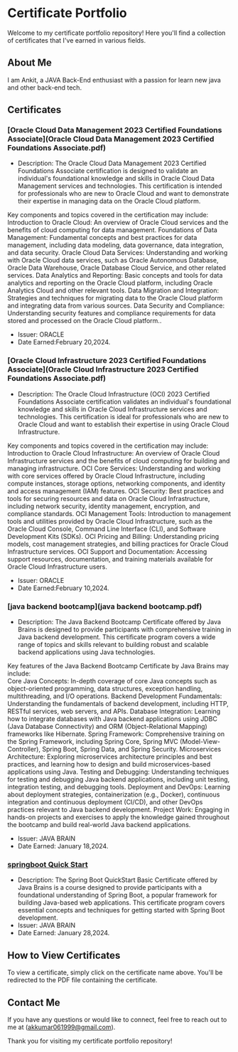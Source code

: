 # Certificate Portfolio

Welcome to my certificate portfolio repository! Here you'll find a collection of certificates that I've earned in various fields.

## About Me

I am Ankit, a JAVA Back-End enthusiast with a passion for learn new java and other back-end tech.

## Certificates

### [Oracle Cloud Data Management 2023 Certified Foundations Associate](Oracle Cloud Data Management 2023 Certified Foundations Associate.pdf)
- Description:
The Oracle Cloud Data Management 2023 Certified Foundations Associate certification is designed to validate an individual's foundational knowledge and skills in Oracle Cloud Data Management services and technologies. This certification is intended for professionals who are new to Oracle Cloud and want to demonstrate their expertise in managing data on the Oracle Cloud platform.

Key components and topics covered in the certification may include:
Introduction to Oracle Cloud: An overview of Oracle Cloud services and the benefits of cloud computing for data management.
Foundations of Data Management: Fundamental concepts and best practices for data management, including data modeling, data governance, data integration, and data security.
Oracle Cloud Data Services: Understanding and working with Oracle Cloud data services, such as Oracle Autonomous Database, Oracle Data Warehouse, Oracle Database Cloud Service, and other related services.
Data Analytics and Reporting: Basic concepts and tools for data analytics and reporting on the Oracle Cloud platform, including Oracle Analytics Cloud and other relevant tools.
Data Migration and Integration: Strategies and techniques for migrating data to the Oracle Cloud platform and integrating data from various sources.
Data Security and Compliance: Understanding security features and compliance requirements for data stored and processed on the Oracle Cloud platform..
- Issuer: ORACLE 
- Date Earned:February 20,2024.

### [Oracle Cloud Infrastructure 2023 Certified Foundations Associate](Oracle Cloud Infrastructure 2023 Certified Foundations Associate.pdf)
- Description: The Oracle Cloud Infrastructure (OCI) 2023 Certified Foundations Associate certification validates an individual's foundational knowledge and skills in Oracle Cloud Infrastructure services and technologies. This certification is ideal for professionals who are new to Oracle Cloud and want to establish their expertise in using Oracle Cloud Infrastructure.

Key components and topics covered in the certification may include:
Introduction to Oracle Cloud Infrastructure: An overview of Oracle Cloud Infrastructure services and the benefits of cloud computing for building and managing infrastructure.
OCI Core Services: Understanding and working with core services offered by Oracle Cloud Infrastructure, including compute instances, storage options, networking components, and identity and access management (IAM) features.
OCI Security: Best practices and tools for securing resources and data on Oracle Cloud Infrastructure, including network security, identity management, encryption, and compliance standards.
OCI Management Tools: Introduction to management tools and utilities provided by Oracle Cloud Infrastructure, such as the Oracle Cloud Console, Command Line Interface (CLI), and Software Development Kits (SDKs).
OCI Pricing and Billing: Understanding pricing models, cost management strategies, and billing practices for Oracle Cloud Infrastructure services.
OCI Support and Documentation: Accessing support resources, documentation, and training materials available for Oracle Cloud Infrastructure users.
- Issuer: ORACLE 
- Date Earned:February 10,2024.

### [java backend bootcamp](java backend bootcamp.pdf)
- Description: The Java Backend Bootcamp Certificate offered by Java Brains is designed to provide participants with comprehensive training in Java backend development. This certificate program covers a wide range of topics and skills relevant to building robust and scalable backend applications using Java technologies.

Key features of the Java Backend Bootcamp Certificate by Java Brains may include:  
Core Java Concepts: In-depth coverage of core Java concepts such as object-oriented programming, data structures, exception handling, multithreading, and I/O operations.
Backend Development Fundamentals: Understanding the fundamentals of backend development, including HTTP, RESTful services, web servers, and APIs.
Database Integration: Learning how to integrate databases with Java backend applications using JDBC (Java Database Connectivity) and ORM (Object-Relational Mapping) frameworks like Hibernate.
Spring Framework: Comprehensive training on the Spring Framework, including Spring Core, Spring MVC (Model-View-Controller), Spring Boot, Spring Data, and Spring Security.
Microservices Architecture: Exploring microservices architecture principles and best practices, and learning how to design and build microservices-based applications using Java.
Testing and Debugging: Understanding techniques for testing and debugging Java backend applications, including unit testing, integration testing, and debugging tools.
Deployment and DevOps: Learning about deployment strategies, containerization (e.g., Docker), continuous integration and continuous deployment (CI/CD), and other DevOps practices relevant to Java backend development.
Project Work: Engaging in hands-on projects and exercises to apply the knowledge gained throughout the bootcamp and build real-world Java backend applications.
- Issuer: JAVA BRAIN
- Date Earned: January 18,2024.

### [springboot Quick Start](springbootQuickStart.pdf)
- Description: The Spring Boot QuickStart Basic Certificate offered by Java Brains is a course designed to provide participants with a foundational understanding of Spring Boot, a popular framework for building Java-based web applications. This certificate program covers essential concepts and techniques for getting started with Spring Boot development.
- Issuer: JAVA BRAIN
- Date Earned: January 28,2024.

## How to View Certificates

To view a certificate, simply click on the certificate name above. You'll be redirected to the PDF file containing the certificate.

## Contact Me

If you have any questions or would like to connect, feel free to reach out to me at (akkumar061999@gmail.com).

Thank you for visiting my certificate portfolio repository!
